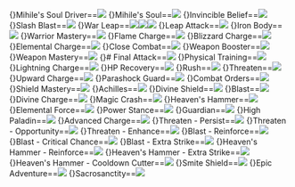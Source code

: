 {}Mihile's Soul Driver==<img src="upload/mxd/Paladin/Skill_Mihile's_Soul_Driver.png"/>
{}Mihile's Soul==<img src="upload/mxd/Paladin/Skill_Mihile's_Soul.png"/>
{}Invincible Belief==<img src="upload/mxd/Paladin/Skill_Invincible_Belief.png"/>
{}Slash Blast==<img src="upload/mxd/Paladin/Skill_Slash_Blast.png"/>
{}War Leap==<img src="upload/mxd/Paladin/Skill_War_Leap_(Swordman_and_Page).png"/><img src="upload/mxd/Paladin/Skill_War_Leap_(Fighter).png"/><img src="upload/mxd/Paladin/Skill_War_Leap_(Spearman).png"/>
{}Leap Attack==<img src="upload/mxd/Paladin/Skill_Leap_Attack.png"/>
{}Iron Body==<img src="upload/mxd/Paladin/Skill_Iron_Body.png"/>
{}Warrior Mastery==<img src="upload/mxd/Paladin/Skill_Warrior_Mastery.png"/>
{}Flame Charge==<img src="upload/mxd/Paladin/Skill_Flame_Charge.png"/>
{}Blizzard Charge==<img src="upload/mxd/Paladin/Skill_Blizzard_Charge.png"/>
{}Elemental Charge==<img src="upload/mxd/Paladin/Skill_Elemental_Charge.png"/>
{}Close Combat==<img src="upload/mxd/Paladin/Skill_Close_Combat.png"/>
{}Weapon Booster==<img src="upload/mxd/Paladin/Skill_Weapon_Booster.png"/>
{}Weapon Mastery==<img src="upload/mxd/Paladin/Skill_Weapon_Mastery.png"/>
{}# Final Attack==<img src="upload/mxd/Paladin/Skill_Final_Attack.png"/>
{}Physical Training==<img src="upload/mxd/Paladin/Skill_Physical_Training.png"/>
{}Lightning Charge==<img src="upload/mxd/Paladin/Skill_Lightning_Charge.png"/>
{}HP Recovery==<img src="upload/mxd/Paladin/Skill_HP_Recovery.png"/>
{}Rush==<img src="upload/mxd/Paladin/Skill_Rush_(White_Knight).png"/>
{}Threaten==<img src="upload/mxd/Paladin/Skill_Threaten.png"/>
{}Upward Charge==<img src="upload/mxd/Paladin/Skill_Upward_Charge_(White_Knight).png"/>
{}Parashock Guard==<img src="upload/mxd/Paladin/Skill_Parashock_Guard.png"/>
{}Combat Orders==<img src="upload/mxd/Paladin/Skill_Combat_Orders.png"/>
{}Shield Mastery==<img src="upload/mxd/Paladin/Skill_Shield_Mastery_(White_Knight).png"/>
{}Achilles==<img src="upload/mxd/Paladin/Skill_Achilles.png"/>
{}Divine Shield==<img src="upload/mxd/Paladin/Skill_Divine_Shield.png"/>
{}Blast==<img src="upload/mxd/Paladin/Skill_Blast.png"/>
{}Divine Charge==<img src="upload/mxd/Paladin/Skill_Divine_Charge.png"/>
{}Magic Crash==<img src="upload/mxd/Paladin/Skill_Magic_Crash_(Warrior).png"/>
{}Heaven's Hammer==<img src="upload/mxd/Paladin/Skill_Heaven's_Hammer.png"/>
{}Elemental Force==<img src="upload/mxd/Paladin/Skill_Elemental_Force.png"/>
{}Power Stance==<img src="upload/mxd/Paladin/Skill_Power_Stance_(Warrior).png"/>
{}Guardian==<img src="upload/mxd/Paladin/Skill_Guardian.png"/>
{}High Paladin==<img src="upload/mxd/Paladin/Skill_High_Paladin.png"/>
{}Advanced Charge==<img src="upload/mxd/Paladin/Skill_Advanced_Charge.png"/>
{}Threaten - Persist==<img src="upload/mxd/Paladin/Skill_Threaten_-_Persist.png"/>
{}Threaten - Opportunity==<img src="upload/mxd/Paladin/Skill_Threaten_-_Opportunity.png"/>
{}Threaten - Enhance==<img src="upload/mxd/Paladin/Skill_Threaten_-_Enhance.png"/>
{}Blast - Reinforce==<img src="upload/mxd/Paladin/Skill_Blast_-_Reinforce.png"/>
{}Blast - Critical Chance==<img src="upload/mxd/Paladin/Skill_Blast_-_Critical_Chance.png"/>
{}Blast - Extra Strike==<img src="upload/mxd/Paladin/Skill_Blast_-_Extra_Strike.png"/>
{}Heaven's Hammer - Reinforce==<img src="upload/mxd/Paladin/Skill Heaven's_Hammer_-_Reinforce.png"/>
{}Heaven's Hammer - Extra Strike==<img src="upload/mxd/Paladin/Skill Heaven's_Hammer_-_Extra_Strike.png"/>
{}Heaven's Hammer - Cooldown Cutter==<img src="upload/mxd/Paladin/Skill Heaven's_Hammer_-_Cooldown_Cutter.png"/>
{}Smite Shield==<img src="upload/mxd/Paladin/Skill_Smite_Shield.png"/>
{}Epic Adventure==<img src="upload/mxd/Paladin/Skill_Epic_Adventure_(Warrior).png"/>
{}Sacrosanctity==<img src="upload/mxd/Paladin/Skill_Sacrosanctity.png"/>